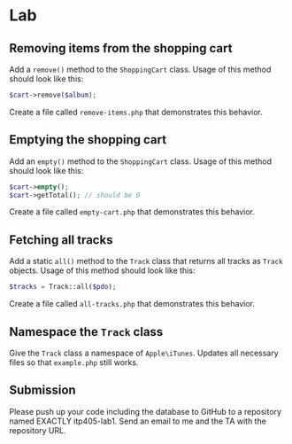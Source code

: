 # Lab

## Removing items from the shopping cart

Add a `remove()` method to the `ShoppingCart` class. Usage of this method should look like this:

```php
$cart->remove($album);
```

Create a file called `remove-items.php` that demonstrates this behavior.

## Emptying the shopping cart

Add an `empty()` method to the `ShoppingCart` class. Usage of this method should look like this:

```php
$cart->empty();
$cart->getTotal(); // should be 0
```

Create a file called `empty-cart.php` that demonstrates this behavior.

## Fetching all tracks

Add a static `all()` method to the `Track` class that returns all tracks as `Track` objects. Usage of this method should look like this:

```php
$tracks = Track::all($pdo);
```

Create a file called `all-tracks.php` that demonstrates this behavior.

## Namespace the `Track` class

Give the `Track` class a namespace of `Apple\iTunes`. Updates all necessary files so that `example.php` still works.

## Submission

Please push up your code including the database to GitHub to a repository named EXACTLY itp405-lab1. Send an email to me and the TA with the repository URL.
